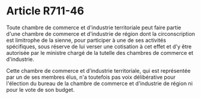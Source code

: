 # Article R711-46

Toute chambre de commerce et d'industrie territoriale peut faire partie d'une chambre de commerce et d'industrie de région dont la circonscription est limitrophe de la sienne, pour participer à une de ses activités spécifiques, sous réserve de lui verser une cotisation à cet effet et d'y être autorisée par le ministre chargé de la tutelle des chambres de commerce et d'industrie.

Cette chambre de commerce et d'industrie territoriale, qui est représentée par un de ses membres élus, n'a toutefois pas voix délibérative pour l'élection du bureau de la chambre de commerce et d'industrie de région ni pour le vote de son budget.
